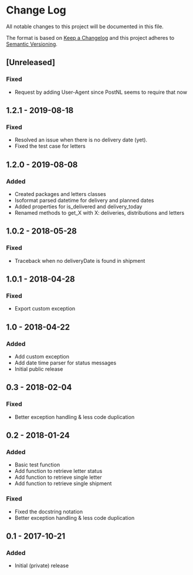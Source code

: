 # Change Log
All notable changes to this project will be documented in this file.

The format is based on [Keep a Changelog](http://keepachangelog.com/)
and this project adheres to [Semantic Versioning](http://semver.org/).

## [Unreleased]
### Fixed
- Request by adding User-Agent since PostNL seems to require that now

## 1.2.1 - 2019-08-18
### Fixed
- Resolved an issue when there is no delivery date (yet).
- Fixed the test case for letters

## 1.2.0 - 2019-08-08
### Added
- Created packages and letters classes
- Isoformat parsed datetime for delivery and planned dates
- Added properties for is_delivered and delivery_today
- Renamed methods to get_X with X: deliveries, distributions and letters

## 1.0.2 - 2018-05-28
### Fixed
- Traceback when no deliveryDate is found in shipment

## 1.0.1 - 2018-04-28
### Fixed
- Export custom exception

## 1.0 - 2018-04-22
### Added
- Add custom exception
- Add date time parser for status messages
- Initial public release

## 0.3 - 2018-02-04
### Fixed
- Better exception handling & less code duplication

## 0.2 - 2018-01-24
### Added
- Basic test function
- Add function to retrieve letter status
- Add function to retrieve single letter
- Add function to retrieve single shipment

### Fixed
- Fixed the docstring notation
- Better exception handling & less code duplication

## 0.1 - 2017-10-21
### Added
- Initial (private) release